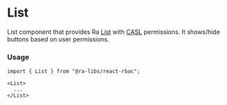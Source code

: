 # List

List component that provides Ra [List](https://marmelab.com/react-admin/List.html) with [CASL](https://casl.js.org/v6/en) permissions. It shows/hide buttons based on user permissions.

### Usage

```tsx
import { List } from "@ra-libs/react-rbac";

<List>
  ...
</List>
```

